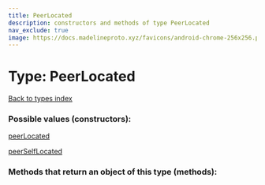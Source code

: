 ```yaml
---
title: PeerLocated
description: constructors and methods of type PeerLocated
nav_exclude: true
image: https://docs.madelineproto.xyz/favicons/android-chrome-256x256.png
---
```

# Type: PeerLocated
[Back to types index](index.html)



### Possible values (constructors):

[peerLocated](/API_docs/constructors/peerLocated.html)  

[peerSelfLocated](/API_docs/constructors/peerSelfLocated.html)  



### Methods that return an object of this type (methods):



